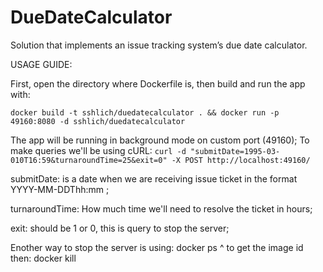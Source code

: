 # DueDateCalculator
Solution that implements an issue tracking system’s due date calculator.

USAGE GUIDE:

First, open the directory where Dockerfile is, then build and run the app with:

```docker build -t sshlich/duedatecalculator . && docker run -p 49160:8080 -d sshlich/duedatecalculator```

The app will be running in background mode on custom port (49160);
To make queries we'll be using cURL:
```curl -d "submitDate=1995-03-010T16:59&turnaroundTime=25&exit=0" -X POST http://localhost:49160/```

submitDate:
is a date when we are receiving issue ticket in the format YYYY-MM-DDThh:mm ;

turnaroundTime:
How much time we'll need to resolve the ticket in hours;

exit:
should be 1 or 0, this is query to stop the server;


Enother way to stop the server is using:
docker ps 
^ to get the image id
then:
docker kill <image id>